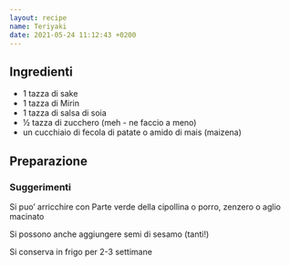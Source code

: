 ```yaml
---
layout: recipe
name: Teriyaki
date: 2021-05-24 11:12:43 +0200
---
```


## Ingredienti

- 1 tazza di sake
- 1 tazza di Mirin
- 1 tazza di salsa di soia
- ½ tazza di zucchero (meh - ne faccio a meno)
- un cucchiaio di fecola di patate o amido di mais (maizena)


## Preparazione

### Suggerimenti

Si puo’ arricchire con Parte verde della cipollina o porro, zenzero o aglio macinato

Si possono anche aggiungere semi di sesamo (tanti!)

Si conserva in frigo per 2-3 settimane

